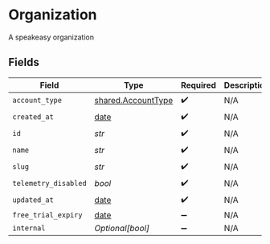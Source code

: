 # Organization

A speakeasy organization


## Fields

| Field                                                                | Type                                                                 | Required                                                             | Description                                                          |
| -------------------------------------------------------------------- | -------------------------------------------------------------------- | -------------------------------------------------------------------- | -------------------------------------------------------------------- |
| `account_type`                                                       | [shared.AccountType](../../models/shared/accounttype.md)             | :heavy_check_mark:                                                   | N/A                                                                  |
| `created_at`                                                         | [date](https://docs.python.org/3/library/datetime.html#date-objects) | :heavy_check_mark:                                                   | N/A                                                                  |
| `id`                                                                 | *str*                                                                | :heavy_check_mark:                                                   | N/A                                                                  |
| `name`                                                               | *str*                                                                | :heavy_check_mark:                                                   | N/A                                                                  |
| `slug`                                                               | *str*                                                                | :heavy_check_mark:                                                   | N/A                                                                  |
| `telemetry_disabled`                                                 | *bool*                                                               | :heavy_check_mark:                                                   | N/A                                                                  |
| `updated_at`                                                         | [date](https://docs.python.org/3/library/datetime.html#date-objects) | :heavy_check_mark:                                                   | N/A                                                                  |
| `free_trial_expiry`                                                  | [date](https://docs.python.org/3/library/datetime.html#date-objects) | :heavy_minus_sign:                                                   | N/A                                                                  |
| `internal`                                                           | *Optional[bool]*                                                     | :heavy_minus_sign:                                                   | N/A                                                                  |